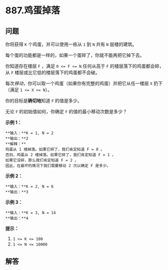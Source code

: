 # 887.鸡蛋掉落

## 问题

你将获得 `K` 个鸡蛋，并可以使用一栋从 `1` 到 `N` 共有 `N` 层楼的建筑。

每个蛋的功能都是一样的，如果一个蛋碎了，你就不能再把它掉下去。

你知道存在楼层 `F` ，满足 `0 <= F <= N` 任何从高于 `F` 的楼层落下的鸡蛋都会碎，从 `F` 楼层或比它低的楼层落下的鸡蛋都不会破。

每次*移动*，你可以取一个鸡蛋（如果你有完整的鸡蛋）并把它从任一楼层 `X` 扔下（满足 `1 <= X <= N`）。

你的目标是**确切地**知道 `F` 的值是多少。

无论 `F` 的初始值如何，你确定 `F` 的值的最小移动次数是多少？

**示例 1：**

```
**输入：**K = 1, N = 2
**输出：**2
**解释：**
鸡蛋从 1 楼掉落。如果它碎了，我们肯定知道 F = 0 。
否则，鸡蛋从 2 楼掉落。如果它碎了，我们肯定知道 F = 1 。
如果它没碎，那么我们肯定知道 F = 2 。
因此，在最坏的情况下我们需要移动 2 次以确定 F 是多少。

```

**示例 2：**

```
**输入：**K = 2, N = 6
**输出：**3

```

**示例 3：**

```
**输入：**K = 3, N = 14
**输出：**4

```

**提示：**

1. `1 <= K <= 100`
2. `1 <= N <= 10000`



## 解答

